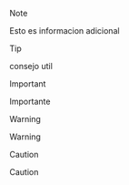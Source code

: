 > [!NOTE]
> Esto es informacion adicional

> [!TIP]
> consejo util

> [!IMPORTANT]
> Importante
 
> [!WARNING]
> Warning

> [!CAUTION]
> Caution
